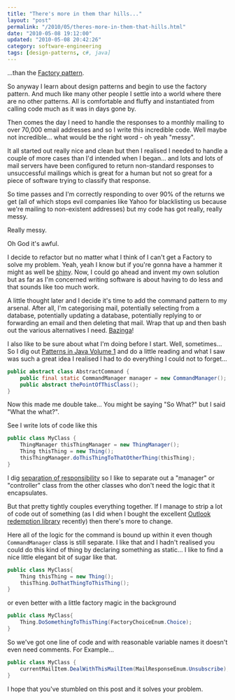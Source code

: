 ```yaml
--- 
title: "There's more in them thar hills..." 
layout: "post" 
permalink: "/2010/05/theres-more-in-them-that-hills.html" 
date: "2010-05-08 19:12:00"
updated: "2010-05-08 20:42:26" 
category: software-engineering
tags: [design-patterns, c#, java]
---
```


...than the [Factory pattern](http://en.wikipedia.org/wiki/Factory_method_pattern).

So anyway I learn about design patterns and begin to use the factory pattern. And much like many other people I settle into a world where there are no other patterns. All is comfortable and fluffy and instantiated from calling code much as it was in days gone by.

<!--more-->

Then comes the day I need to handle the responses to a monthly mailing to over 70,000 email addresses and so I write this incredible code. Well maybe not incredible... what would be the right word - oh yeah "messy".

It all started out really nice and clean but then I realised I needed to handle a couple of more cases than I'd intended when I began... and lots and lots of mail servers have been configured to return non-standard responses to unsuccessful mailings which is great for a human but not so great for a piece of software trying to classify that response.
    
So time passes and I'm correctly responding to over 90% of the returns we get (all of which stops evil companies like Yahoo for blacklisting us because we're mailing to non-existent addresses) but my code has got really, really messy.
    
Really messy.

Oh God it's awful.
    
I decide to refactor but no matter what I think of I can't get a Factory to solve my problem. Yeah, yeah I know but if you're gonna have a hammer it might as well be [shiny](http://en.wikipedia.org/wiki/Golden_hammer). Now, I could go ahead and invent my own solution but as far as I'm concerned writing software is about having to do less and that sounds like too much work.
    
A little thought later and I decide it's time to add the command pattern to my arsenal. After all, I'm categorising mail, potentially selecting from a database, potentially updating a database, potentially replying to or forwarding an email and then deleting that mail. Wrap that up and then bash out the various alternatives I need. [Bazinga](http://www.urbandictionary.com/define.php?term=bazinga)!
    
I also like to be sure about what I'm doing before I start. Well, sometimes... So I dig out [Patterns in Java Volume 1](http://www.amazon.com/Patterns-Catalog-Reusable-Design-Illustrated/dp/0471258393) and do a little reading and what I saw was such a great idea I realised I had to do everything I could not to forget... 


```java
public abstract class AbstractCommand {
	public final static CommandManager manager = new CommandManager();
	public abstract thePointOfThisClass();
}
```
    
Now this made me double take... You might be saying "So What?" but I said "What the what?".
    
See I write lots of code like this

```java
public class MyClass { 
	ThingManager thisThingManager = new ThingManager();
	Thing thisThing = new Thing();
	thisThingManager.doThisThingToThatOtherThing(thisThing);
}
```
    
I dig [separation of responsibility](http://en.wikipedia.org/wiki/Single_responsibility_principle) so I like to separate out a "manager" or "controller" class from the other classes who don't need the logic that it encapsulates.
    
But that pretty tightly couples everything together. If I manage to strip a lot of code out of something (as I did when I bought the excellent [Outlook redemption library](http://www.dimastr.com/redemption/) recently) then there's more to change.
    
Here all of the logic for the command is bound up within it even though `CommandManager` class is still separate. I like that and I hadn't realised you could do this kind of thing by declaring something as static... I like to find a nice little elegant bit of sugar like that.

```java
public class MyClass{
    Thing thisThing = new Thing();
    thisThing.DoThatThingToThisThing();
}
```
    
or even better with a little factory magic in the background

```java
public class MyClass{
	Thing.DoSomethingToThisThing(FactoryChoiceEnum.Choice);
}
```
    
So we've got one line of code and with reasonable variable names it doesn't even need comments. For Example...

```csharp
public class MyClass {
	currentMailItem.DealWithThisMailItem(MailResponseEnum.Unsubscribe);
}
```

I hope that you've stumbled on this post and it solves your problem.
